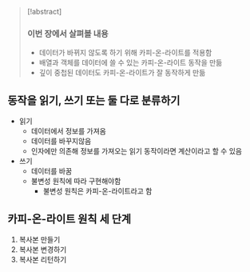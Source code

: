 >[!abstract]
>### 이번 장에서 살펴볼 내용
>- 데이터가 바뀌지 않도록 하기 위해 카피-온-라이트를 적용함
>- 배열과 객체를 데이터에 쓸 수 있는 카피-온-라이트 동작을 만듦
>- 깊이 중첩된 데이터도 카피-온-라이트가 잘 동작하게 만듦

## 동작을 읽기, 쓰기 또는 둘 다로 분류하기
- 읽기 
	- 데이터에서 정보를 가져옴
	- 데이터를 바꾸지않음
	- 인자에만 의존해 정보를 가져오는 읽기 동작이라면 계산이라고 할 수 있음
- 쓰기
	- 데이터를 바꿈
	- 불변성 원칙에 따라 구현해야함
		- 불변성 원칙은 카피-온-라이트라고 함

## 카피-온-라이트 원칙 세 단계
1. 복사본 만들기
2. 복사본 변경하기
3. 복사본 리턴하기




